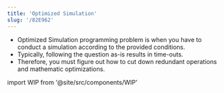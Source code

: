 ```yaml
---
title: 'Optimized Simulation'
slug: '/82E962'
---
```


- Optimized Simulation programming problem is when you have to conduct a simulation according to the provided conditions.
- Typically, following the question as-is results in time-outs.
- Therefore, you must figure out how to cut down redundant operations and mathematic optimizations.

import WIP from '@site/src/components/WIP'

<WIP />
